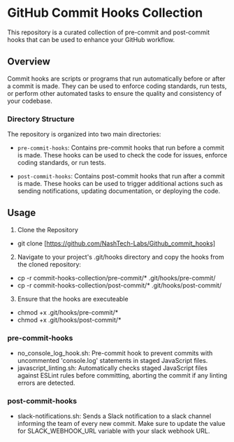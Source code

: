 # GitHub Commit Hooks Collection

This repository is a curated collection of pre-commit and post-commit hooks that can be used to enhance your GitHub workflow.

## Overview

Commit hooks are scripts or programs that run automatically before or after a commit is made. They can be used to enforce coding standards, run tests, or perform other automated tasks to ensure the quality and consistency of your codebase.

### Directory Structure

The repository is organized into two main directories:

- `pre-commit-hooks`: Contains pre-commit hooks that run before a commit is made. These hooks can be used to check the code for issues, enforce coding standards, or run tests.
  
- `post-commit-hooks`: Contains post-commit hooks that run after a commit is made. These hooks can be used to trigger additional actions such as sending notifications, updating documentation, or deploying the code.

## Usage 

1. Clone the Repository
- git clone [https://github.com/NashTech-Labs/Github_commit_hooks]

2. Navigate to your project's .git/hooks directory and copy the hooks from the cloned repository:
- cp -r commit-hooks-collection/pre-commit/* .git/hooks/pre-commit/
- cp -r commit-hooks-collection/post-commit/* .git/hooks/post-commit/

3. Ensure that the hooks are executeable
- chmod +x .git/hooks/pre-commit/*
- chmod +x .git/hooks/post-commit/*


### pre-commit-hooks
- no_console_log_hook.sh: Pre-commit hook to prevent commits with uncommented 'console.log' statements in staged JavaScript files.
- javascript_linting.sh: Automatically checks staged JavaScript files against ESLint rules before committing, aborting the commit if any linting errors are detected.
### post-commit-hooks
- slack-notifications.sh: Sends a Slack notification to a slack channel informing the team of every new commit. Make sure to update the value for SLACK_WEBHOOK_URL variable with your slack webhook URL.
